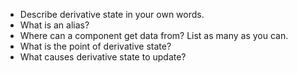 * Describe derivative state in your own words.
* What is an alias?
* Where can a component get data from? List as many as you can.
* What is the point of derivative state?
* What causes derivative state to update?
